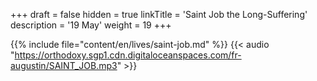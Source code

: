 +++
draft = false
hidden = true
linkTitle = 'Saint Job the Long-Suffering'
description = '19 May'
weight = 19
+++

{{% include file="content/en/lives/saint-job.md" %}}
{{< audio "https://orthodoxy.sgp1.cdn.digitaloceanspaces.com/fr-augustin/SAINT_JOB.mp3" >}}
